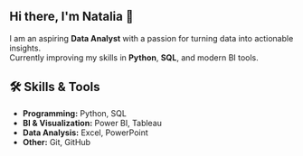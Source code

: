 ## Hi there, I'm Natalia 👋

I am an aspiring **Data Analyst** with a passion for turning data into actionable insights.  
Currently improving my skills in **Python**, **SQL**, and modern BI tools.

## 🛠 Skills & Tools

- **Programming:** Python, SQL  
- **BI & Visualization:** Power BI, Tableau  
- **Data Analysis:** Excel, PowerPoint  
- **Other:** Git, GitHub

<!--
**NataliaSauer/nataliasauer** is a ✨ _special_ ✨ repository because its `README.md` (this file) appears on your GitHub profile.

Here are some ideas to get you started:

- 
---



---

## 📂 Projects

- [Python Data Analysis Project](https://github.com/NataliaSauer/ich_python_project) – Exploratory data analysis using Python.
- [Power BI Dashboard](#) – Interactive sales analysis dashboard.
- [SQL Data Exploration](#) – Database queries and insights.

---

## 📫 Connect with me
- **LinkedIn:** [Your Profile Link](#)
- **Email:** your.email@example.com

---
⭐️ *Feel free to explore my repositories and connect with me!*
